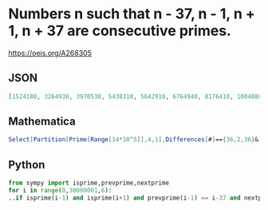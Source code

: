 # Numbers n such that  n \- 37, n \- 1, n \+ 1, n \+ 37 are consecutive primes\.
https://oeis.org/A268305
## JSON
```JSON
[1524180, 3264930, 3970530, 5438310, 5642910, 6764940, 8176410, 10040880, 10413900, 10894320, 11639520, 12352980, 13556340, 15900720, 16897590, 17283360, 18168150, 18209100, 18686910, 19340220, 20099940, 20359020, 20483340, 21028290, 21846360]
```
## Mathematica
```Mathematica
Select[Partition[Prime[Range[14*10^5]],4,1],Differences[#]=={36,2,36}&][[All,2]]+1 (* _Harvey P. Dale_, Mar 12 2018 *)
```
## Python
```Python
from sympy import isprime,prevprime,nextprime
for i in range(0,30000001,6):
..if isprime(i-1) and isprime(i+1) and prevprime(i-1) == i-37 and nextprime(i+1) == i+37 : print (i,end=', ')
```
